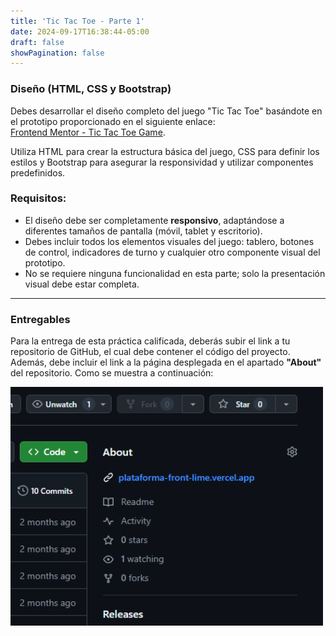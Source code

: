 ```yaml
---
title: 'Tic Tac Toe - Parte 1'
date: 2024-09-17T16:38:44-05:00
draft: false
showPagination: false
---
```


### Diseño (HTML, CSS y Bootstrap)

Debes desarrollar el diseño completo del juego "Tic Tac Toe" basándote en el prototipo proporcionado en el siguiente enlace:  
[Frontend Mentor - Tic Tac Toe Game](https://www.frontendmentor.io/challenges/tic-tac-toe-game-Re7ZF_E2v).

Utiliza HTML para crear la estructura básica del juego, CSS para definir los estilos y Bootstrap para asegurar la responsividad y utilizar componentes predefinidos.

### Requisitos:

- El diseño debe ser completamente **responsivo**, adaptándose a diferentes tamaños de pantalla (móvil, tablet y escritorio).
- Debes incluir todos los elementos visuales del juego: tablero, botones de control, indicadores de turno y cualquier otro componente visual del prototipo.
- No se requiere ninguna funcionalidad en esta parte; solo la presentación visual debe estar completa.

---

### Entregables

Para la entrega de esta práctica calificada, deberás subir el link a tu repositorio de GitHub, el cual debe contener el código del proyecto. Además, debe incluir el link a la página desplegada en el apartado **"About"** del repositorio. Como se muestra a continuación:

<img src="image.png" alt="alt text" width="500px">
